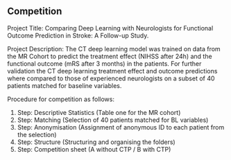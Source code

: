 ## Competition

Project Title: 
Comparing Deep Learning with Neurologists for Functional Outcome Prediction in Stroke: A Follow-up Study.

Project Description: 
The CT deep learning model was trained on data from the MR Cohort to predict the treatment effect (NIHSS after 24h) and the functional outcome (mRS after 3 months) in the patients. For further validation the CT deep learning treatment effect and outcome predictions where compared to those of experienced neurologists on a subset of 40 patients matched for baseline variables.

Procedure for competition as follows:

1. Step: Descriptive Statistics (Table one for the MR cohort)
2. Step: Matching (Selection of 40 patients matched for BL variables)
3. Step: Anonymisation (Assignment of anonymous ID to each patient from the selection)
4. Step: Structure (Structuring and organising the folders)
5. Step: Competition sheet (A without CTP / B with CTP)
